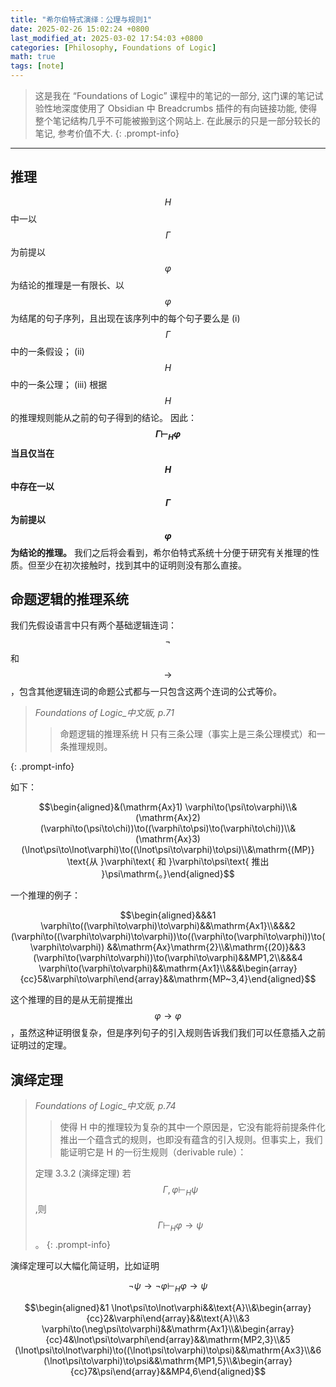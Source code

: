 ```yaml
---
title: "希尔伯特式演绎：公理与规则1"
date: 2025-02-26 15:02:24 +0800
last_modified_at: 2025-03-02 17:54:03 +0800
categories: [Philosophy, Foundations of Logic]
math: true
tags: [note]
---
```

>这是我在 “Foundations of Logic” 课程中的笔记的一部分, 这门课的笔记试验性地深度使用了 Obsidian 中 Breadcrumbs 插件的有向链接功能, 使得整个笔记结构几乎不可能被搬到这个网站上. 在此展示的只是一部分较长的笔记, 参考价值不大.
{: .prompt-info}

---


## 推理
$$H$$中一以$$\Gamma$$为前提以$$\varphi$$为结论的推理是一有限长、以$$\varphi$$为结尾的句子序列，且出现在该序列中的每个句子要么是
(i)$$\Gamma$$中的一条假设；
(ii)$$H$$ 中的一条公理；
 (iii) 根据$$H$$的推理规则能从之前的句子得到的结论。
因此：
**$$\Gamma \vdash _H\varphi$$当且仅当在$$H$$中存在一以$$\Gamma$$为前提以$$\varphi$$为结论的推理。**
我们之后将会看到，希尔伯特式系统十分便于研究有关推理的性质。但至少在初次接触时，找到其中的证明则没有那么直接。
## 命题逻辑的推理系统
我们先假设语言中只有两个基础逻辑连词：$$\neg$$和$$\to$$，包含其他逻辑连词的命题公式都与一只包含这两个连词的公式等价。
>*Foundations of Logic_中文版, p.71*
>
>> 命题逻辑的推理系统 H 只有三条公理（事实上是三条公理模式）和一条推理规则。
>
{: .prompt-info}

如下：

$$\begin{aligned}&(\mathrm{Ax}1) \varphi\to(\psi\to\varphi)\\&(\mathrm{Ax}2) (\varphi\to(\psi\to\chi))\to((\varphi\to\psi)\to(\varphi\to\chi))\\&(\mathrm{Ax}3) (\lnot\psi\to\lnot\varphi)\to((\lnot\psi\to\varphi)\to\psi)\\&\mathrm{(MP)} \text{从 }\varphi\text{ 和 }\varphi\to\psi\text{ 推出 }\psi\mathrm{。}\end{aligned}$$

一个推理的例子：

$$\begin{aligned}&&&1 \varphi\to((\varphi\to\varphi)\to\varphi)&&\mathrm{Ax1}\\&&&2 (\varphi\to((\varphi\to\varphi)\to\varphi))\to((\varphi\to(\varphi\to\varphi))\to(\varphi\to\varphi)) &&\mathrm{Ax}\mathrm{2}\\&\mathrm{(20)}&&3 (\varphi\to(\varphi\to\varphi))\to(\varphi\to\varphi)&&MP1,2\\&&&4 \varphi\to(\varphi\to\varphi)&&\mathrm{Ax1}\\&&&\begin{array}{cc}5&\varphi\to\varphi\end{array}&&\mathrm{MP~3,4}\end{aligned}$$

这个推理的目的是从无前提推出$$\varphi\to \varphi$$，虽然这种证明很复杂，但是序列句子的引入规则告诉我们我们可以任意插入之前证明过的定理。
## 演绎定理
>*Foundations of Logic_中文版, p.74*
>
>> 使得 H 中的推理较为复杂的其中一个原因是，它没有能将前提条件化推出一个蕴含式的规则，也即没有蕴含的引入规则。但事实上，我们能证明它是 H 的一衍生规则（derivable rule）：
>
>定理 3.3.2 (演绎定理)
>若$$\Gamma,\varphi\vdash_H\psi$$,则$$\Gamma\vdash_H\varphi\to\psi$$。
{: .prompt-info}

演绎定理可以大幅化简证明，比如证明

$$\lnot\psi\to\lnot\varphi\vdash_H\varphi\to\psi$$

$$\begin{aligned}&1 \lnot\psi\to\lnot\varphi&&\text{A}\\&\begin{array}{cc}2&\varphi\end{array}&&\text{A}\\&3 \varphi\to(\neg\psi\to\varphi)&&\mathrm{Ax1}\\&\begin{array}{cc}4&\lnot\psi\to\varphi\end{array}&&\mathrm{MP2,3}\\&5 (\lnot\psi\to\lnot\varphi)\to((\lnot\psi\to\varphi)\to\psi)&&\mathrm{Ax3}\\&6 (\lnot\psi\to\varphi)\to\psi&&\mathrm{MP1,5}\\&\begin{array}{cc}7&\psi\end{array}&&MP4,6\end{aligned}$$

